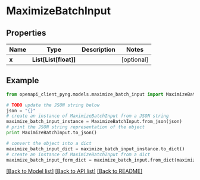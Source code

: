 # MaximizeBatchInput


## Properties
Name | Type | Description | Notes
------------ | ------------- | ------------- | -------------
**x** | **List[List[float]]** |  | [optional] 

## Example

```python
from openapi_client_pyng.models.maximize_batch_input import MaximizeBatchInput

# TODO update the JSON string below
json = "{}"
# create an instance of MaximizeBatchInput from a JSON string
maximize_batch_input_instance = MaximizeBatchInput.from_json(json)
# print the JSON string representation of the object
print MaximizeBatchInput.to_json()

# convert the object into a dict
maximize_batch_input_dict = maximize_batch_input_instance.to_dict()
# create an instance of MaximizeBatchInput from a dict
maximize_batch_input_form_dict = maximize_batch_input.from_dict(maximize_batch_input_dict)
```
[[Back to Model list]](../README.md#documentation-for-models) [[Back to API list]](../README.md#documentation-for-api-endpoints) [[Back to README]](../README.md)


